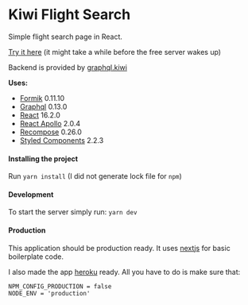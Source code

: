 # Kiwi Flight Search

Simple flight search page in React.

[Try it here](https://kiwi-flight-search.herokuapp.com/) (it might take a while before the free server wakes up)

Backend is provided by [graphql.kiwi](https://graphql.kiwi.com/)

__Uses:__

 * [Formik](https://github.com/jaredpalmer/formik) 0.11.10
 * [Graphql](https://github.com/graphql/graphql-js) 0.13.0
 * [React](https://github.com/facebook/react) 16.2.0
 * [React Apollo](https://github.com/apollographql/react-apollo) 2.0.4
 * [Recompose](https://github.com/acdlite/recompose) 0.26.0
 * [Styled Components](https://github.com/styled-components/styled-components) 2.2.3

#### Installing the project
 
 Run
 ```yarn install``` (I did not generate lock file for `npm`)

 
 #### Development
 
 To start the server simply run: `yarn dev`
 
 #### Production
  
 This application should be production ready. It uses [nextjs](https://github.com/zeit/next.js/) for basic boilerplate code.
 
 I also made the app [heroku](https://heroku.com) ready. All you have to do is make sure that:
 
 ```
 NPM_CONFIG_PRODUCTION = false
 NODE_ENV = 'production'
 ```
